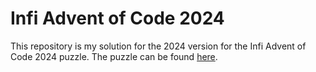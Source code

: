 # Infi Advent of Code 2024
This repository is my solution for the 2024 version for the Infi Advent of Code 2024 puzzle.
The puzzle can be found [here](https://aoc.infi.nl/2024).
